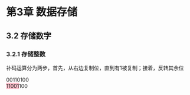 # 第3章 数据存储

## 3.2 存储数字

### 3.2.1 存储整数

补码运算分为两步，首先，从右边复制位，直到有1被复制；接着，反转其余位

00110100  
<span style="background-color:pink">11001</span>100
